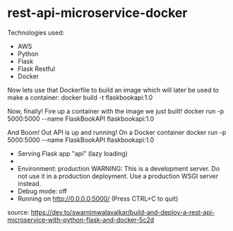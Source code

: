 # rest-api-microservice-docker

Technologies used:
- AWS
- Python
- Flask
- Flask Restful
- Docker


Now lets use that Dockerfile to build an image which will later be used to make a container:
docker build -t flaskbookapi:1.0 

Now, finally! Fire up a container with the image we just built!
docker run -p 5000:5000 --name FlaskBookAPI flaskbookapi:1.0

And Boom! Out API is up and running! On a Docker container
 docker run -p 5000:5000 --name FlaskBookAPI flaskbookapi:1.0
 * Serving Flask app "api" (lazy loading)
 * 
 * Environment: production
   WARNING: This is a development server. Do not use it in a production deployment.
   Use a production WSGI server instead.
 * Debug mode: off
 * Running on http://0.0.0.0:5000/ (Press CTRL+C to quit)



source: https://dev.to/swarnimwalavalkar/build-and-deploy-a-rest-api-microservice-with-python-flask-and-docker-5c2d
